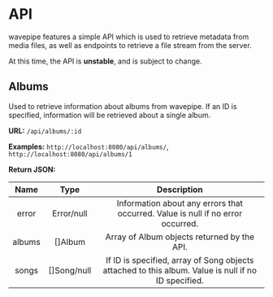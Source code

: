 API
===

wavepipe features a simple API which is used to retrieve metadata from media files, as well as endpoints
to retrieve a file stream from the server.

At this time, the API is **unstable**, and is subject to change.

## Albums
Used to retrieve information about albums from wavepipe.  If an ID is specified, information will be
retrieved about a single album.

**URL:** `/api/albums/:id`

**Examples:** `http://localhost:8080/api/albums/`, `http://localhost:8080/api/albums/1`

**Return JSON:**

| Name | Type | Description |
| :--: | :--: | :---------: |
| error | Error/null | Information about any errors that occurred.  Value is null if no error occurred. |
| albums | []Album | Array of Album objects returned by the API. |
| songs | []Song/null | If ID is specified, array of Song objects attached to this album.  Value is null if no ID specified. |

